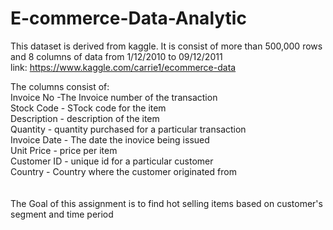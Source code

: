 # E-commerce-Data-Analytic

This dataset is derived from kaggle. It is consist of more than 500,000 rows and 8 columns of data from 1/12/2010 to 09/12/2011<br>
link: https://www.kaggle.com/carrie1/ecommerce-data

The columns consist of:<br>
Invoice No -The Invoice number of the transaction<br>
Stock Code - STock code for the item<br>
Description - description of the item<br>
Quantity - quantity purchased for a particular transaction<br>
Invoice Date - The date the inovice being issued<br>
Unit Price - price per item<br>
Customer ID - unique id for a particular customer<br>
Country - Country where the customer originated from<br>
<br>
<br>
The Goal of this assignment is to find hot selling items based on customer's segment and time period
